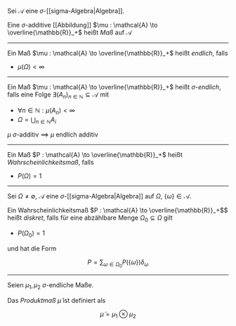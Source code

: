 Sei $\mathcal{A}$ eine $\sigma$-[[sigma-Algebra|Algebra]].

Eine $\sigma$-additive [[Abbildung]] $\mu : \mathcal{A} \to \overline{\mathbb{R}}_+$ heißt *Maß* auf $\mathcal{A}$

---

Ein Maß $\mu : \mathcal{A} \to \overline{\mathbb{R}}_+$ heißt *endlich*, falls
- $\mu(\Omega) < \infty$

---

Ein Maß $\mu : \mathcal{A} \to \overline{\mathbb{R}}_+$ heißt $\sigma$-*endlich*, falls eine Folge $\exists (A_n)_{n \in \mathbb{N}} \subseteq \mathcal{A}$ mit
- $\forall n \in \mathbb{N} : \mu(A_n) < \infty$
- $\Omega = \bigcup_{n \in \mathbb{N}} A_i$

$\mu$ $\sigma$-additiv $\implies$ $\mu$ endlich additiv

---

Ein Maß $P : \mathcal{A} \to \overline{\mathbb{R}}_+$ heißt *Wahrscheinlichkeitsmaß*, falls
- $P(\Omega) = 1$

---

Sei $\Omega \ne \emptyset$, $\mathcal{A}$ eine $\sigma$-[[sigma-Algebra|Algebra]] auf $\Omega$, $\{ \omega \} \in \mathcal{A}$.

Ein Wahrscheinlichkeitsmaß $P : \mathcal{A} \to \overline{\mathbb{R}}_+$$ heißt *diskret*, falls für eine abzählbare Menge $\Omega_0 \subseteq \Omega$ gilt
- $P(\Omega_0) = 1$

und hat die Form

$$
	P = \sum_{\omega \in \Omega_0} P(\{ \omega \}) \delta_\omega
$$

---

Seien $\mu_1, \mu_2$ $\sigma$-endliche Maße.

Das *Produktmaß* $\tilde{\mu}$ ist definiert als

$$
	\tilde{\mu} = \mu_1 \otimes \mu_2
$$
